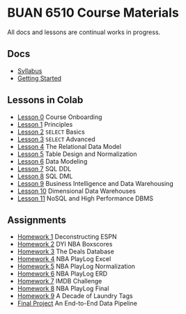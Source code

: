 # BUAN 6510 Course Materials

All docs and lessons are continual works in progress. 

## Docs
- [Syllabus](https://christopherhuntley.github.io/DATA6510/Syllabus.html)
- [Getting Started](https://christopherhuntley.github.io/DATA6510/)

## Lessons in Colab
- [Lesson 0](https://colab.research.google.com/github/christopherhuntley/DATA6510/blob/master/L0_Course_Onboarding.ipynb)  Course Onboarding
- [Lesson 1](https://colab.research.google.com/github/christopherhuntley/DATA6510/blob/master/L1_Principles.ipynb) Principles 
- [Lesson 2](https://colab.research.google.com/github/christopherhuntley/DATA6510/blob/master/L2_SELECT_basics.ipynb)  `SELECT` Basics
- [Lesson 3](https://colab.research.google.com/github/christopherhuntley/DATA6510/blob/master/L3_SELECT_advanced.ipynb)  `SELECT` Advanced
- [Lesson 4](https://colab.research.google.com/github/christopherhuntley/DATA6510/blob/master/L4_Relational_Model.ipynb) The Relational Data Model
- [Lesson 5](https://colab.research.google.com/github/christopherhuntley/DATA6510/blob/master/L5_Data_Integrity_Normalization.ipynb)  Table Design and Normalization
- [Lesson 6](https://colab.research.google.com/github/christopherhuntley/DATA6510/blob/master/L6_ER_Modeling.ipynb)  Data Modeling
- [Lesson 7](https://colab.research.google.com/github/christopherhuntley/DATA6510/blob/master/L7_SQL_DDL.ipynb)  SQL DDL
- [Lesson 8](https://colab.research.google.com/github/christopherhuntley/DATA6510/blob/master/L8_SQL_DML.ipynb) SQL DML
- [Lesson 9](https://colab.research.google.com/github/christopherhuntley/DATA6510/blob/master/L9_Data_Pipelines.ipynb) Business Intelligence and Data Warehousing
- [Lesson 10](https://colab.research.google.com/github/christopherhuntley/DATA6510/blob/master/L10_Dimensional_DW.ipynb) Dimensional Data Warehouses
- [Lesson 11](https://colab.research.google.com/github/christopherhuntley/DATA6510/blob/master/L11_NoSQL_HighPerformance_DBMS.ipynb) NoSQL and High Performance DBMS  

## Assignments
- [Homework 1](https://docs.google.com/document/d/10ZOALs5tkqgdzlMmvIz-ZB4aOiIpCYjeX2_hO09QQog/edit?usp=sharing) Deconstructing ESPN
- [Homework 2](https://colab.research.google.com/github/christopherhuntley/DATA6510/blob/master/HW2_dyi_nba_boxscores.ipynb) DYI NBA Boxscores
- [Homework 3](https://colab.research.google.com/github/christopherhuntley/DATA6510/blob/master/HW3_DealsDB.ipynb) The Deals Database
- [Homework 4](https://docs.google.com/document/d/1HBCFwO-_TqlRRA8MPy8FjeF41-v31pgG_c3H9IIv73U/edit?usp=sharing) NBA PlayLog Excel
- [Homework 5](https://docs.google.com/document/d/1C5aOV_zPaLQ6W5qlX-yVHgSL2lHrU2bAhARu-EYxD6k/edit?usp=sharing) NBA PlayLog Normalization
- [Homework 6](https://docs.google.com/document/d/1qObSRDhriE4_PU6g_I007dDGt3FfxZkB8xp6Xytpkbc/edit?usp=sharing) NBA PlayLog ERD
- [Homework 7](https://colab.research.google.com/github/christopherhuntley/DATA6510/blob/master/HW7_IMDB_Challenge.ipynb) IMDB Challenge
- [Homework 8](https://colab.research.google.com/github/christopherhuntley/DATA6510/blob/master/HW8_NBA_PlayLog_Challenge.ipynb) NBA PlayLog Final
- [Homework 9](https://colab.research.google.com/github/christopherhuntley/DATA6510/blob/master/HW9_Decade_Of_Laundry.ipynb) A Decade of Laundry Tags
- [Final Project](https://colab.research.google.com/github/christopherhuntley/DATA6510/blob/master/Final_Project.ipynb) An End-to-End Data Pipeline
